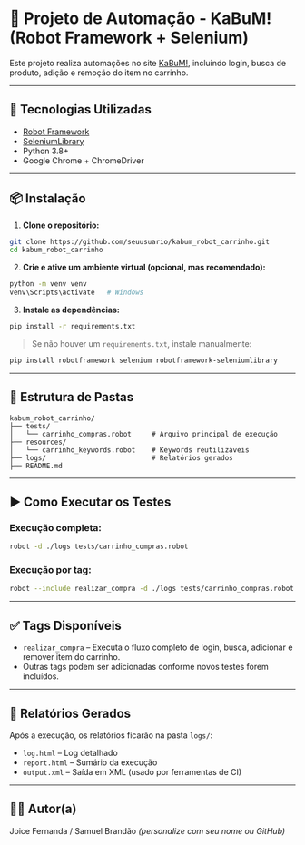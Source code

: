 # 🤖 Projeto de Automação - KaBuM! (Robot Framework + Selenium)

Este projeto realiza automações no site [KaBuM!](https://www.kabum.com.br), incluindo login, busca de produto, adição e remoção do item no carrinho.

---

## 🚀 Tecnologias Utilizadas

- [Robot Framework](https://robotframework.org/)
- [SeleniumLibrary](https://robotframework.org/SeleniumLibrary/)
- Python 3.8+
- Google Chrome + ChromeDriver

---

## 📦 Instalação

1. **Clone o repositório:**

```bash
git clone https://github.com/seuusuario/kabum_robot_carrinho.git
cd kabum_robot_carrinho
```

2. **Crie e ative um ambiente virtual (opcional, mas recomendado):**

```bash
python -m venv venv
venv\Scripts\activate   # Windows
```

3. **Instale as dependências:**

```bash
pip install -r requirements.txt
```

> Se não houver um `requirements.txt`, instale manualmente:

```bash
pip install robotframework selenium robotframework-seleniumlibrary
```

---

## 🧪 Estrutura de Pastas

```
kabum_robot_carrinho/
├── tests/
│   └── carrinho_compras.robot     # Arquivo principal de execução
├── resources/
│   └── carrinho_keywords.robot    # Keywords reutilizáveis
├── logs/                          # Relatórios gerados
├── README.md
```

---

## ▶️ Como Executar os Testes

### Execução completa:

```bash
robot -d ./logs tests/carrinho_compras.robot
```

### Execução por tag:

```bash
robot --include realizar_compra -d ./logs tests/carrinho_compras.robot
```

---

## ✅ Tags Disponíveis

- `realizar_compra` – Executa o fluxo completo de login, busca, adicionar e remover item do carrinho.
- Outras tags podem ser adicionadas conforme novos testes forem incluídos.

---

## 📄 Relatórios Gerados

Após a execução, os relatórios ficarão na pasta `logs/`:

- `log.html` – Log detalhado
- `report.html` – Sumário da execução
- `output.xml` – Saída em XML (usado por ferramentas de CI)

---

## 🙋‍♀️ Autor(a)

Joice Fernanda / Samuel Brandão *(personalize com seu nome ou GitHub)*